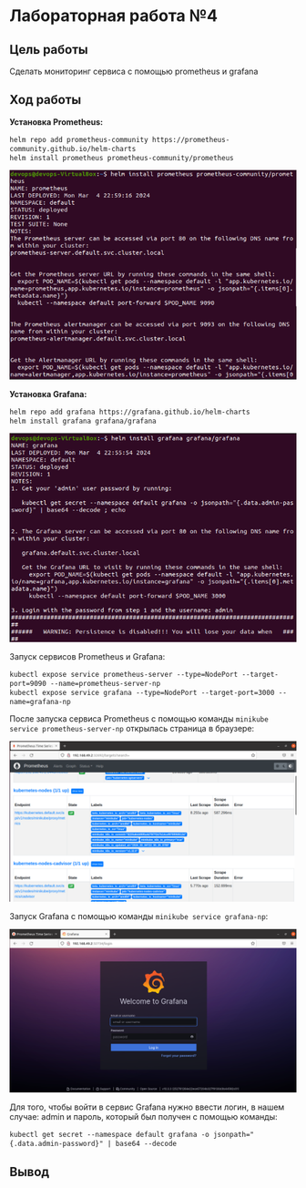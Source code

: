 # Лабораторная работа №4

## Цель работы

Сделать мониторинг сервиса с помощью prometheus и grafana

## Ход работы

**Установка Prometheus:**
```
helm repo add prometheus-community https://prometheus-community.github.io/helm-charts
helm install prometheus prometheus-community/prometheus
```
<p align="center">
    <img src="./images/img-1.png">
</p>

**Установка Grafana:**
```
helm repo add grafana https://grafana.github.io/helm-charts
helm install grafana grafana/grafana
```
<p align="center">
    <img src="./images/img-2.png">
</p>

Запуск сервисов Prometheus и Grafana:
```
kubectl expose service prometheus-server --type=NodePort --target-port=9090 --name=prometheus-server-np
kubectl expose service grafana --type=NodePort --target-port=3000 --name=grafana-np
```
После запуска сервиса Prometheus с помощью команды `minikube service prometheus-server-np` открылась страница в браузере:
<p align="center">
    <img src="./images/img-3.png">
</p>

Запуск Grafana с помощью команды `minikube service grafana-np`:
<p align="center">
    <img src="./images/img-4.png">
</p>

Для того, чтобы войти в сервис Grafana нужно ввести логин, в нашем случае: admin и пароль, который был получен с помощью команды:
```
kubectl get secret --namespace default grafana -o jsonpath="{.data.admin-password}" | base64 --decode
```



## Вывод

